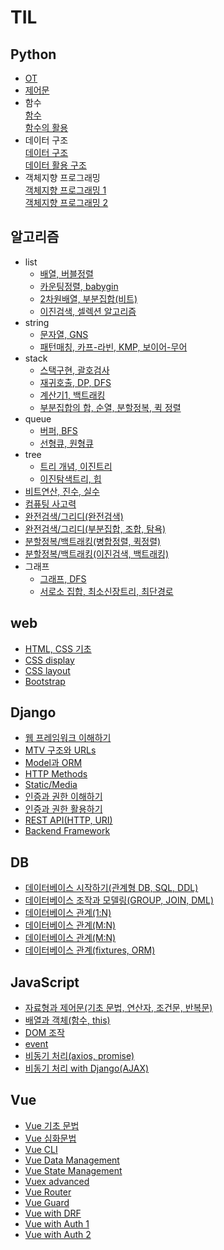 # TIL
## Python
- [OT](/23-01/230116.md)
- [제어문](/23-01/230117.md)
- 함수  
[함수](/23-01/230118.md)  
[함수의 활용](/23-01/230119.md)
- 데이터 구조  
[데이터 구조](/23-01/230125.md)  
[데이터 활용 구조](/23-01/230126.md)
- 객체지향 프로그래밍  
[객체지향 프로그래밍 1](/23-01/230130.md)  
[객체지향 프로그래밍 2](/23-01/230131.md)

## 알고리즘
- list
  - [배열, 버블정렬](23-02/230201.md)
  - [카운팅정렬, babygin](23-02/230202.md)
  - [2차원배열, 부분집합(비트)](23-02/230206.md)
  - [이진검색, 셀렉션 알고리즘](23-02/230207.md)
- string
  - [문자열, GNS](23-02/230208.md)
  - [패턴매칭, 카프-라빈, KMP, 보이어-무어](23-02/230209.md)
- stack
  - [스택구현, 괄호검사](23-02/230213.md)
  - [재귀호출, DP, DFS](23-02/230214.md)
  - [계산기1, 백트래킹](23-02/230215.md)
  - [부분집합의 합, 순열, 분할정복, 퀵 정렬](23-02/230216.md)
- queue
  - [버퍼, BFS](23-02/230221.md)
  - [선형큐, 원형큐](23-02/230220.md)
- tree
  - [트리 개념, 이진트리](23-02/230222.md)
  - [이진탐색트리, 힙](23-02/230223.md)
- [비트연산, 진수, 실수](23-02/230228.md)
- [컴퓨팅 사고력](23-03/230302.md)
- [완전검색/그리디(완전검색)](23-03/230327.md)
- [완전검색/그리디(부분집합, 조합, 탐욕)](23-03/230328.md)
- [분할정복/백트래킹(병합정렬, 퀵정렬)](23-03/230329.md)
- [분할정복/백트래킹(이진검색, 백트래킹)](23-03/230330.md)
- 그래프
  - [그래프, DFS](23-04/230403.md)
  - [서로소 집합, 최소신장트리, 최단경로](23-04/230404.md)

## web
- [HTML, CSS 기초](23-03/230307.md)
- [CSS display](23-03/230308.md)
- [CSS layout](23-03/230309.md)
- [Bootstrap](23-03/230310.md)


## Django
- [웹 프레임워크 이해하기](23-03/230314.md)
- [MTV 구조와 URLs](23-03/230315.md)
- [Model과 ORM](23-03/230316.md)
- [HTTP Methods](23-03/230320.md)
- [Static/Media](23-03/230321.md)
- [인증과 권한 이해하기](23-03/230322.md)
- [인증과 권한 활용하기](23-03/230323.md)
- [REST API(HTTP, URI)](23-04/2304013.md)
- [Backend Framework](23-04/2304017.md)

## DB
- [데이터베이스 시작하기(관계형 DB, SQL, DDL)](23-04/230405.md)
- [데이터베이스 조작과 모델링(GROUP, JOIN, DML)](23-04/230405.md)
- [데이터베이스 관계(1:N)](23-04/2304010.md)
- [데이터베이스 관계(M:N)](23-04/2304011.md)
- [데이터베이스 관계(M:N)](23-04/2304011.md)
- [데이터베이스 관계(fixtures, ORM)](23-04/2304012.md)

## JavaScript
- [자료형과 제어문(기초 문법, 연산자, 조건문, 반복문)](23-04/230418.md)
- [배열과 객체(함수, this)](23-04/230419.md)
- [DOM 조작](23-04/230420.md)
- [event](23-04/230424.md)
- [비동기 처리(axios, promise)](23-04/230425.md)
- [비동기 처리 with Django(AJAX)](23-04/230425.md)

## Vue
- [Vue 기초 문법](23-04/230427.md)
- [Vue 심화문법](23-05/230501.md)
- [Vue CLI](23-05/230502.md)
- [Vue Data Management](23-05/230503.md)
- [Vue State Management](23-05/230504.md)
- [Vuex advanced](23-05/230508.md)
- [Vue Router](23-05/230509.md)
- [Vue Guard](23-05/230510.md)
- [Vue with DRF](23-05/230511.md)
- [Vue with Auth 1](23-05/230515.md)
- [Vue with Auth 2](23-05/230516.md)